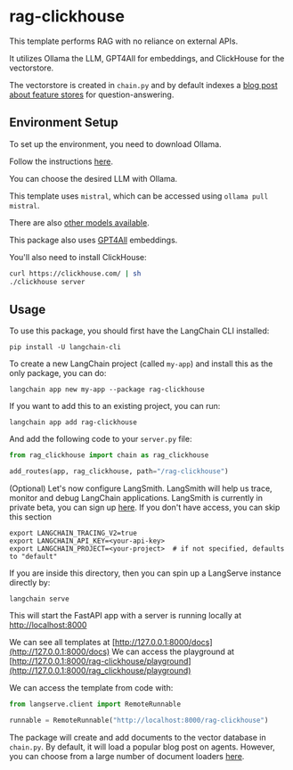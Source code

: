 
# rag-clickhouse

This template performs RAG with no reliance on external APIs. 

It utilizes Ollama the LLM, GPT4All for embeddings, and ClickHouse for the vectorstore.

The vectorstore is created in `chain.py` and by default indexes a [blog post about feature stores]([https://lilianweng.github.io/posts/2023-06-23-agent/](https://clickhouse.com/blog/powering-featurestores-with-clickhouse)) for question-answering. 

## Environment Setup

To set up the environment, you need to download Ollama. 

Follow the instructions [here](https://python.langchain.com/docs/integrations/chat/ollama). 

You can choose the desired LLM with Ollama. 

This template uses `mistral`, which can be accessed using `ollama pull mistral`.

There are also [other models available](https://ollama.ai/library).

This package also uses [GPT4All](https://python.langchain.com/docs/integrations/text_embedding/gpt4all) embeddings.

You'll also need to install ClickHouse:

```bash
curl https://clickhouse.com/ | sh
./clickhouse server
```

## Usage

To use this package, you should first have the LangChain CLI installed:

```shell
pip install -U langchain-cli
```

To create a new LangChain project (called `my-app`) and install this as the only package, you can do:

```shell
langchain app new my-app --package rag-clickhouse
```

If you want to add this to an existing project, you can run:

```shell
langchain app add rag-clickhouse
```

And add the following code to your `server.py` file:
```python
from rag_clickhouse import chain as rag_clickhouse

add_routes(app, rag_clickhouse, path="/rag-clickhouse")
```

(Optional) Let's now configure LangSmith. LangSmith will help us trace, monitor and debug LangChain applications. 
LangSmith is currently in private beta, you can sign up [here](https://smith.langchain.com/). 
If you don't have access, you can skip this section

```shell
export LANGCHAIN_TRACING_V2=true
export LANGCHAIN_API_KEY=<your-api-key>
export LANGCHAIN_PROJECT=<your-project>  # if not specified, defaults to "default"
```

If you are inside this directory, then you can spin up a LangServe instance directly by:

```shell
langchain serve
```

This will start the FastAPI app with a server is running locally at 
[http://localhost:8000](http://localhost:8000)

We can see all templates at [http://127.0.0.1:8000/docs](http://127.0.0.1:8000/docs)
We can access the playground at [http://127.0.0.1:8000/rag-clickhouse/playground](http://127.0.0.1:8000/rag_clickhouse/playground)  

We can access the template from code with:

```python
from langserve.client import RemoteRunnable

runnable = RemoteRunnable("http://localhost:8000/rag-clickhouse")
```

The package will create and add documents to the vector database in `chain.py`. 
By default, it will load a popular blog post on agents. However, you can choose from a large number of document loaders [here](https://python.langchain.com/docs/integrations/document_loaders).
